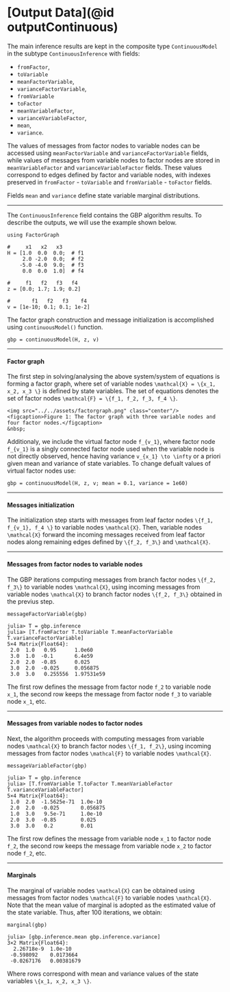 # [Output Data](@id outputContinuous)

The main inference results are kept in the composite type `ContinuousModel` in the subtype `ContinuousInference` with fields:
- `fromFactor`,
- `toVariable`
- `meanFactorVariable`,
- `varianceFactorVariable`,
- `fromVariable`
- `toFactor`
- `meanVariableFactor`,
- `varianceVariableFactor`,
- `mean`,
- `variance`.

The values of messages from factor nodes to variable nodes can be accessed using `meanFactorVariable` and `varianceFactorVariable` fields, while values of messages from variable nodes to factor nodes are stored in `meanVariableFactor` and `varianceVariableFactor` fields. These values correspond to edges defined by factor and variable nodes, with indexes preserved in `fromFactor` - `toVariable` and `fromVariable` - `toFactor` fields.

Fields `mean` and `variance` define state variable marginal distributions.

---

The `ContinuousInference` field contains the GBP algorithm results. To describe the outputs, we will use the example shown below.
```julia-repl
using FactorGraph

#     x1   x2   x3
H = [1.0  0.0  0.0;  # f1
     2.0 -2.0  0.0;  # f2
    -5.0 -4.0  9.0;  # f3
     0.0  0.0  1.0]  # f4

#     f1   f2   f3   f4
z = [0.0; 1.7; 1.9; 0.2]

#       f1   f2   f3    f4
v = [1e-10; 0.1; 0.1; 1e-2]
```
The factor graph construction and message initialization is accomplished using `continuousModel()` function.
```julia-repl
gbp = continuousModel(H, z, v)
```
---

#### Factor graph
The first step in solving/analysing the above system/system of equations is forming a factor graph, where set of variable nodes ``\mathcal{X} = \{x_1, x_2, x_3 \}`` is defined by state variables. The set of equations denotes the set of factor nodes ``\mathcal{F} = \{f_1, f_2, f_3, f_4 \}``.

```@raw html
<img src="../../assets/factorgraph.png" class="center"/>
<figcaption>Figure 1: The factor graph with three variable nodes and four factor nodes.</figcaption>
&nbsp;
```

Additionaly, we include the virtual factor node ``f_{v_1}``, where factor node ``f_{v_1}`` is a singly connected factor node used when the variable node is not directly observed, hence having variance ``v_{x_1} \to \infty`` or a priori given mean and variance of state variables. To change defualt values of virtual factor nodes use:
```julia-repl
gbp = continuousModel(H, z, v; mean = 0.1, variance = 1e60)
```
---

#### Messages initialization
The initialization step starts with messages from leaf factor nodes ``\{f_1, f_{v_1}, f_4 \}`` to variable nodes ``\mathcal{X}``. Then, variable nodes ``\mathcal{X}`` forward the incoming messages received from leaf factor nodes along remaining edges defined by ``\{f_2, f_3\}`` and ``\mathcal{X}``.

---


#### Messages from factor nodes to variable nodes
The GBP iterations computing messages from branch factor nodes ``\{f_2, f_3\}`` to variable nodes ``\mathcal{X}``, using incoming messages from variable nodes ``\mathcal{X}`` to branch factor nodes ``\{f_2, f_3\}`` obtained in the previus step.
```julia-repl
messageFactorVariable(gbp)

julia> T = gbp.inference
julia> [T.fromFactor T.toVariable T.meanFactorVariable T.varianceFactorVariable]
5×4 Matrix{Float64}:
 2.0  1.0   0.95      1.0e60
 3.0  1.0  -0.1       6.4e59
 2.0  2.0  -0.85      0.025
 3.0  2.0  -0.025     0.056875
 3.0  3.0   0.255556  1.97531e59
```
The first row defines the message from factor node ``f_2`` to variable node ``x_1``, the second row keeps the message from factor node ``f_3`` to variable node ``x_1``, etc.

---

#### Messages from variable nodes to factor nodes
Next, the algorithm proceeds with computing messages from variable nodes ``\mathcal{X}`` to branch factor nodes ``\{f_1, f_2\}``, using incoming messages from
factor nodes ``\mathcal{F}`` to variable nodes ``\mathcal{X}``.
```julia-repl
messageVariableFactor(gbp)

julia> T = gbp.inference
julia> [T.fromVariable T.toFactor T.meanVariableFactor T.varianceVariableFactor]
5×4 Matrix{Float64}:
 1.0  2.0  -1.5625e-71  1.0e-10
 2.0  2.0  -0.025       0.056875
 1.0  3.0   9.5e-71     1.0e-10
 2.0  3.0  -0.85        0.025
 3.0  3.0   0.2         0.01
```
The first row defines the message from variable node ``x_1`` to factor node ``f_2``, the second row keeps the message from variable node ``x_2`` to factor node ``f_2``, etc.

---

#### Marginals
The marginal of variable nodes ``\mathcal{X}`` can be obtained using messages from factor nodes ``\mathcal{F}`` to variable nodes ``\mathcal{X}``. Note that the mean value of marginal is adopted as the estimated value of the state variable. Thus, after 100 iterations, we obtain:
```julia-repl
marginal(gbp)

julia> [gbp.inference.mean gbp.inference.variance]
3×2 Matrix{Float64}:
  2.26718e-9  1.0e-10
 -0.598092    0.0173664
 -0.0267176   0.00381679
```
Where rows correspond with mean and variance values of the state variables ``\{x_1, x_2, x_3 \}``.